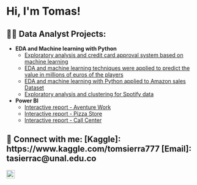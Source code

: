 <h1>Hi, I'm Tomas!</h1>

<h2>👨‍💻 Data Analyst Projects:</h2>

- <b>EDA and Machine learning with Python</b>
  - [Exploratory analysis and credit card approval system based on machine learning](https://github.com/tomsierra77/Credit_card_project)
  - [EDA and machine learning techniques were applied to predict the value in millions of euros of the players](https://github.com/tomsierra77/Fifa_21_project)
  - [EDA and machine learning with Python applied to Amazon sales Dataset](https://github.com/tomsierra77/Amazon_sales_project)
  - [Exploratory analysis and clustering for Spotify data](https://github.com/tomsierra77/Spotify_project)
- <b>Power BI</b>
  - [Interactive report - Aventure Work](https://github.com/tomsierra77/Adventure_report_power_BI)
  - [Interactive report - Pizza Store](https://github.com/tomsierra77/Pizza_report_Power_BI)
  - [Interactive report - Call Center](https://github.com/tomsierra77/Call_center_project/)

<h2> 🤳 Connect with me: 
  [Kaggle]: https://www.kaggle.com/tomsierra777
  [Email]: tasierrac@unal.edu.co
</h2>

[<img align="left" alt="Tomas Sierra | LinkedIn" width="22px" src="https://cdn.jsdelivr.net/npm/simple-icons@v3/icons/linkedin.svg" />][linkedin]

[linkedin]: https://www.linkedin.com/in/tomas-sierra-data-analyst/


